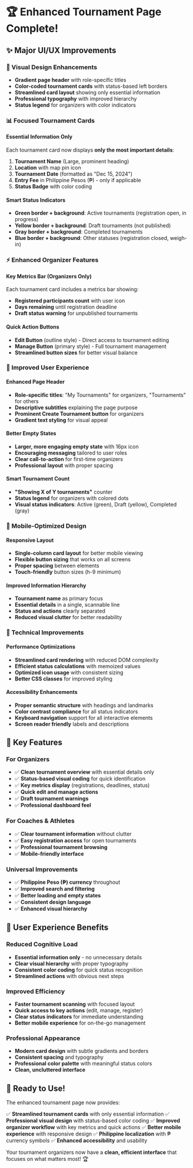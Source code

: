 # 🏆 Enhanced Tournament Page Complete!

## ✨ Major UI/UX Improvements

### **🎨 Visual Design Enhancements**
- **Gradient page header** with role-specific titles
- **Color-coded tournament cards** with status-based left borders
- **Streamlined card layout** showing only essential information
- **Professional typography** with improved hierarchy
- **Status legend** for organizers with color indicators

### **📊 Focused Tournament Cards**

#### **Essential Information Only**
Each tournament card now displays **only the most important details**:

1. **Tournament Name** (Large, prominent heading)
2. **Location** with map pin icon
3. **Tournament Date** (formatted as "Dec 15, 2024")
4. **Entry Fee** in Philippine Pesos (₱) - only if applicable
5. **Status Badge** with color coding

#### **Smart Status Indicators**
- **Green border + background**: Active tournaments (registration open, in progress)
- **Yellow border + background**: Draft tournaments (not published)
- **Gray border + background**: Completed tournaments
- **Blue border + background**: Other statuses (registration closed, weigh-in)

### **⚡ Enhanced Organizer Features**

#### **Key Metrics Bar** (Organizers Only)
Each tournament card includes a metrics bar showing:
- **Registered participants count** with user icon
- **Days remaining** until registration deadline
- **Draft status warning** for unpublished tournaments

#### **Quick Action Buttons**
- **Edit Button** (outline style) - Direct access to tournament editing
- **Manage Button** (primary style) - Full tournament management
- **Streamlined button sizes** for better visual balance

### **🎯 Improved User Experience**

#### **Enhanced Page Header**
- **Role-specific titles**: "My Tournaments" for organizers, "Tournaments" for others
- **Descriptive subtitles** explaining the page purpose
- **Prominent Create Tournament button** for organizers
- **Gradient text styling** for visual appeal

#### **Better Empty States**
- **Larger, more engaging empty state** with 16px icon
- **Encouraging messaging** tailored to user roles
- **Clear call-to-action** for first-time organizers
- **Professional layout** with proper spacing

#### **Smart Tournament Count**
- **"Showing X of Y tournaments"** counter
- **Status legend** for organizers with colored dots
- **Visual status indicators**: Active (green), Draft (yellow), Completed (gray)

### **📱 Mobile-Optimized Design**

#### **Responsive Layout**
- **Single-column card layout** for better mobile viewing
- **Flexible button sizing** that works on all screens
- **Proper spacing** between elements
- **Touch-friendly** button sizes (h-9 minimum)

#### **Improved Information Hierarchy**
- **Tournament name** as primary focus
- **Essential details** in a single, scannable line
- **Status and actions** clearly separated
- **Reduced visual clutter** for better readability

### **🔧 Technical Improvements**

#### **Performance Optimizations**
- **Streamlined card rendering** with reduced DOM complexity
- **Efficient status calculations** with memoized values
- **Optimized icon usage** with consistent sizing
- **Better CSS classes** for improved styling

#### **Accessibility Enhancements**
- **Proper semantic structure** with headings and landmarks
- **Color contrast compliance** for all status indicators
- **Keyboard navigation** support for all interactive elements
- **Screen reader friendly** labels and descriptions

## 🎯 Key Features

### **For Organizers**
- ✅ **Clean tournament overview** with essential details only
- ✅ **Status-based visual coding** for quick identification
- ✅ **Key metrics display** (registrations, deadlines, status)
- ✅ **Quick edit and manage actions**
- ✅ **Draft tournament warnings**
- ✅ **Professional dashboard feel**

### **For Coaches & Athletes**
- ✅ **Clear tournament information** without clutter
- ✅ **Easy registration access** for open tournaments
- ✅ **Professional tournament browsing**
- ✅ **Mobile-friendly interface**

### **Universal Improvements**
- ✅ **Philippine Peso (₱) currency** throughout
- ✅ **Improved search and filtering**
- ✅ **Better loading and empty states**
- ✅ **Consistent design language**
- ✅ **Enhanced visual hierarchy**

## 🚀 User Experience Benefits

### **Reduced Cognitive Load**
- **Essential information only** - no unnecessary details
- **Clear visual hierarchy** with proper typography
- **Consistent color coding** for quick status recognition
- **Streamlined actions** with obvious next steps

### **Improved Efficiency**
- **Faster tournament scanning** with focused layout
- **Quick access to key actions** (edit, manage, register)
- **Clear status indicators** for immediate understanding
- **Better mobile experience** for on-the-go management

### **Professional Appearance**
- **Modern card design** with subtle gradients and borders
- **Consistent spacing** and typography
- **Professional color palette** with meaningful status colors
- **Clean, uncluttered interface**

## 🎉 Ready to Use!

The enhanced tournament page now provides:

✅ **Streamlined tournament cards** with only essential information
✅ **Professional visual design** with status-based color coding
✅ **Improved organizer workflow** with key metrics and quick actions
✅ **Better mobile experience** with responsive design
✅ **Philippine localization** with ₱ currency symbols
✅ **Enhanced accessibility** and usability

Your tournament organizers now have a **clean, efficient interface** that focuses on what matters most! 🏆
